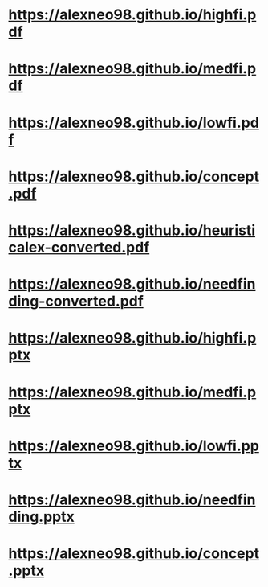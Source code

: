 # https://alexneo98.github.io/highfi.pdf
# https://alexneo98.github.io/medfi.pdf
# https://alexneo98.github.io/lowfi.pdf
# https://alexneo98.github.io/concept.pdf
# https://alexneo98.github.io/heuristicalex-converted.pdf
# https://alexneo98.github.io/needfinding-converted.pdf

# https://alexneo98.github.io/highfi.pptx
# https://alexneo98.github.io/medfi.pptx
# https://alexneo98.github.io/lowfi.pptx
# https://alexneo98.github.io/needfinding.pptx
# https://alexneo98.github.io/concept.pptx


